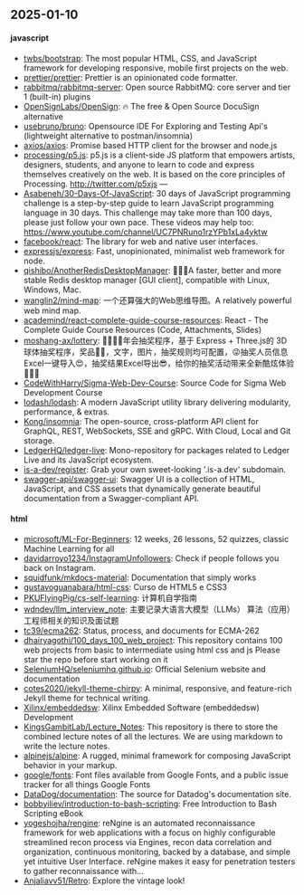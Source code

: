 ## 2025-01-10

#### javascript
* [twbs/bootstrap](https://github.com/twbs/bootstrap): The most popular HTML, CSS, and JavaScript framework for developing responsive, mobile first projects on the web.
* [prettier/prettier](https://github.com/prettier/prettier): Prettier is an opinionated code formatter.
* [rabbitmq/rabbitmq-server](https://github.com/rabbitmq/rabbitmq-server): Open source RabbitMQ: core server and tier 1 (built-in) plugins
* [OpenSignLabs/OpenSign](https://github.com/OpenSignLabs/OpenSign): 🔥 The free & Open Source DocuSign alternative
* [usebruno/bruno](https://github.com/usebruno/bruno): Opensource IDE For Exploring and Testing Api's (lightweight alternative to postman/insomnia)
* [axios/axios](https://github.com/axios/axios): Promise based HTTP client for the browser and node.js
* [processing/p5.js](https://github.com/processing/p5.js): p5.js is a client-side JS platform that empowers artists, designers, students, and anyone to learn to code and express themselves creatively on the web. It is based on the core principles of Processing. http://twitter.com/p5xjs —
* [Asabeneh/30-Days-Of-JavaScript](https://github.com/Asabeneh/30-Days-Of-JavaScript): 30 days of JavaScript programming challenge is a step-by-step guide to learn JavaScript programming language in 30 days. This challenge may take more than 100 days, please just follow your own pace. These videos may help too: https://www.youtube.com/channel/UC7PNRuno1rzYPb1xLa4yktw
* [facebook/react](https://github.com/facebook/react): The library for web and native user interfaces.
* [expressjs/express](https://github.com/expressjs/express): Fast, unopinionated, minimalist web framework for node.
* [qishibo/AnotherRedisDesktopManager](https://github.com/qishibo/AnotherRedisDesktopManager): 🚀🚀🚀A faster, better and more stable Redis desktop manager [GUI client], compatible with Linux, Windows, Mac.
* [wanglin2/mind-map](https://github.com/wanglin2/mind-map): 一个还算强大的Web思维导图。A relatively powerful web mind map.
* [academind/react-complete-guide-course-resources](https://github.com/academind/react-complete-guide-course-resources): React - The Complete Guide Course Resources (Code, Attachments, Slides)
* [moshang-ax/lottery](https://github.com/moshang-ax/lottery): 🎉🌟✨🎈年会抽奖程序，基于 Express + Three.js的 3D 球体抽奖程序，奖品🧧🎁，文字，图片，抽奖规则均可配置，😜抽奖人员信息Excel一键导入😍，抽奖结果Excel导出😎，给你的抽奖活动带来全新酷炫体验🚀🚀🚀
* [CodeWithHarry/Sigma-Web-Dev-Course](https://github.com/CodeWithHarry/Sigma-Web-Dev-Course): Source Code for Sigma Web Development Course
* [lodash/lodash](https://github.com/lodash/lodash): A modern JavaScript utility library delivering modularity, performance, & extras.
* [Kong/insomnia](https://github.com/Kong/insomnia): The open-source, cross-platform API client for GraphQL, REST, WebSockets, SSE and gRPC. With Cloud, Local and Git storage.
* [LedgerHQ/ledger-live](https://github.com/LedgerHQ/ledger-live): Mono-repository for packages related to Ledger Live and its JavaScript ecosystem.
* [is-a-dev/register](https://github.com/is-a-dev/register): Grab your own sweet-looking '.is-a.dev' subdomain.
* [swagger-api/swagger-ui](https://github.com/swagger-api/swagger-ui): Swagger UI is a collection of HTML, JavaScript, and CSS assets that dynamically generate beautiful documentation from a Swagger-compliant API.

#### html
* [microsoft/ML-For-Beginners](https://github.com/microsoft/ML-For-Beginners): 12 weeks, 26 lessons, 52 quizzes, classic Machine Learning for all
* [davidarroyo1234/InstagramUnfollowers](https://github.com/davidarroyo1234/InstagramUnfollowers): Check if people follows you back on Instagram.
* [squidfunk/mkdocs-material](https://github.com/squidfunk/mkdocs-material): Documentation that simply works
* [gustavoguanabara/html-css](https://github.com/gustavoguanabara/html-css): Curso de HTML5 e CSS3
* [PKUFlyingPig/cs-self-learning](https://github.com/PKUFlyingPig/cs-self-learning): 计算机自学指南
* [wdndev/llm_interview_note](https://github.com/wdndev/llm_interview_note): 主要记录大语言大模型（LLMs） 算法（应用）工程师相关的知识及面试题
* [tc39/ecma262](https://github.com/tc39/ecma262): Status, process, and documents for ECMA-262
* [dhairyagothi/100_days_100_web_project](https://github.com/dhairyagothi/100_days_100_web_project): This repository contains 100 web projects from basic to intermediate using html css and js Please star the repo before start working on it
* [SeleniumHQ/seleniumhq.github.io](https://github.com/SeleniumHQ/seleniumhq.github.io): Official Selenium website and documentation
* [cotes2020/jekyll-theme-chirpy](https://github.com/cotes2020/jekyll-theme-chirpy): A minimal, responsive, and feature-rich Jekyll theme for technical writing.
* [Xilinx/embeddedsw](https://github.com/Xilinx/embeddedsw): Xilinx Embedded Software (embeddedsw) Development
* [KingsGambitLab/Lecture_Notes](https://github.com/KingsGambitLab/Lecture_Notes): This repository is there to store the combined lecture notes of all the lectures. We are using markdown to write the lecture notes.
* [alpinejs/alpine](https://github.com/alpinejs/alpine): A rugged, minimal framework for composing JavaScript behavior in your markup.
* [google/fonts](https://github.com/google/fonts): Font files available from Google Fonts, and a public issue tracker for all things Google Fonts
* [DataDog/documentation](https://github.com/DataDog/documentation): The source for Datadog's documentation site.
* [bobbyiliev/introduction-to-bash-scripting](https://github.com/bobbyiliev/introduction-to-bash-scripting): Free Introduction to Bash Scripting eBook
* [yogeshojha/rengine](https://github.com/yogeshojha/rengine): reNgine is an automated reconnaissance framework for web applications with a focus on highly configurable streamlined recon process via Engines, recon data correlation and organization, continuous monitoring, backed by a database, and simple yet intuitive User Interface. reNgine makes it easy for penetration testers to gather reconnaissance with…
* [Anjaliavv51/Retro](https://github.com/Anjaliavv51/Retro): Explore the vintage look!
